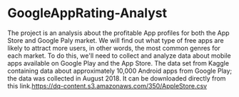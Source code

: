 # GoogleAppRating-Analyst
The project is an analysis about the profitable App profiles for both the App Store and Google Paly market.
We will find out what type of free apps are likely to attract more users, in other words, the most common genres for each market.
To do this, we'll need to collect and analyze data about mobile apps available on Google Play and the App Store.
The data set from Kaggle containing data about approximately 10,000 Android apps from Google Play; the data was collected in August 2018. It can be downloaded directly from this link.https://dq-content.s3.amazonaws.com/350/AppleStore.csv
